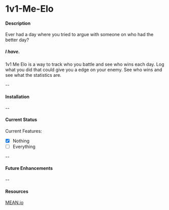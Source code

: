 # 1v1-Me-Elo

#### Description

Ever had a day where you tried to argue with someone on who had the better day?

##### I have.

1v1 Me Elo is a way to track who you battle and see who wins each day. Log what you did that could give you a edge on your enemy. See who wins and see what the statistics are.

--
#### Installation
--
#### Current Status

Current Features:
- [x] Nothing
- [ ] Everything

--
#### Future Enhancements
--
#### Resources
[MEAN.io](http://mean.io/#!/)
